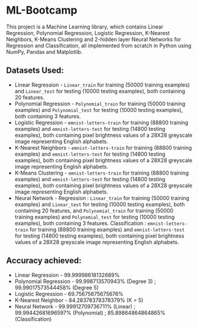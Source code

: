 # **ML-Bootcamp**
This project is a Machine Learning library, which contains Linear Regression, Polynomial Regression, Logistic Regression, K-Nearest Neighbors, K-Means Clustering and 2-hidden layer Neural Networks for Regression and Classification, all implemented from scratch in Python using NumPy, Pandas and Matplotlib.
## Datasets Used:
*   Linear Regression - `Linear_train` for training (50000 training examples) and `Linear_test` for testing (10000 testing examples), both containing 20 features.
*   Polynomial Regression - `Polynomial_train` for training (50000 training examples) and `Polynomial_test` for testing (10000 testing examples), both containing 3 features.
*   Logistic Regression - `emnist-letters-train` for training (88800 training examples) and `emnist-letters-test` for testing (14800 testing examples), both containing pixel brightness values of a 28X28 greyscale image representing English alphabets.
*   K-Nearest Neighbors - `emnist-letters-train` for training (88800 training examples) and `emnist-letters-test` for testing (14800 testing examples), both containing pixel brightness values of a 28X28 greyscale image representing English alphabets.
*   K-Means Clustering - `emnist-letters-train` for training (88800 training examples) and `emnist-letters-test` for testing (14800 testing examples), both containing pixel brightness values of a 28X28 greyscale image representing English alphabets.
*   Neural Network - Regression : `Linear_train` for training (50000 training examples) and `Linear_test` for testing (10000 testing examples), both containing 20 features, and `Polynomial_train` for training (50000 training examples) and `Polynomial_test` for testing (10000 testing examples), both containing 3 features.              Classification : `emnist-letters-train` for training (88800 training examples) and `emnist-letters-test` for testing (14800 testing examples), both containing pixel brightness values of a 28X28 greyscale image representing English alphabets.

## Accuracy achieved:
*   Linear Regression - 99.99998618132689%
*   Polynomial Regression - 99.998713570943% (Degree 3) ; 99.99017573544458% (Degree 5)
*   Logistic Regression - 69.75675675675676%
*   K-Nearest Neighbor - 84.28378378378379% (K = 5)
*   Neural Network - 99.99912709736711% (Linear) ; 99.99442681696597% (Polynomial) ; 85.89864864864865% (Classification)
